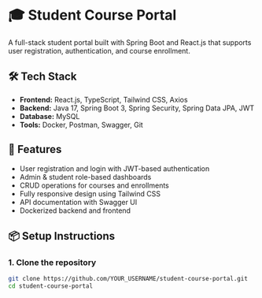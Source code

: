 # 🎓 Student Course Portal

A full-stack student portal built with Spring Boot and React.js that supports user registration, authentication, and course enrollment.

## 🛠 Tech Stack

- **Frontend:** React.js, TypeScript, Tailwind CSS, Axios
- **Backend:** Java 17, Spring Boot 3, Spring Security, Spring Data JPA, JWT
- **Database:** MySQL
- **Tools:** Docker, Postman, Swagger, Git

## 🚀 Features

- User registration and login with JWT-based authentication
- Admin & student role-based dashboards
- CRUD operations for courses and enrollments
- Fully responsive design using Tailwind CSS
- API documentation with Swagger UI
- Dockerized backend and frontend

## 📦 Setup Instructions

### 1. Clone the repository
```bash
git clone https://github.com/YOUR_USERNAME/student-course-portal.git
cd student-course-portal
